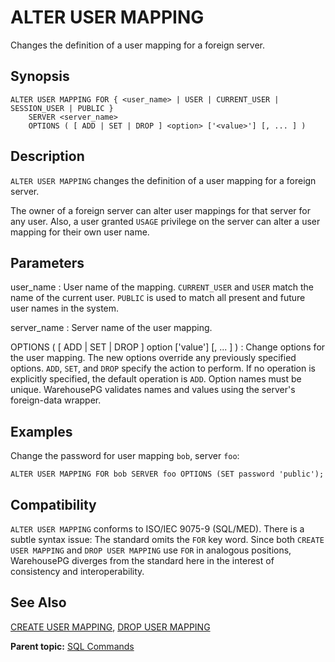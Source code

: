 # ALTER USER MAPPING 

Changes the definition of a user mapping for a foreign server.

## <a id="section2"></a>Synopsis 

``` {#sql_command_synopsis}
ALTER USER MAPPING FOR { <user_name> | USER | CURRENT_USER | SESSION_USER | PUBLIC }
    SERVER <server_name>
    OPTIONS ( [ ADD | SET | DROP ] <option> ['<value>'] [, ... ] )
```

## <a id="section3"></a>Description 

`ALTER USER MAPPING` changes the definition of a user mapping for a foreign server.

The owner of a foreign server can alter user mappings for that server for any user. Also, a user granted `USAGE` privilege on the server can alter a user mapping for their own user name.

## <a id="section4"></a>Parameters 

user\_name
:   User name of the mapping. `CURRENT_USER` and `USER` match the name of the current user. `PUBLIC` is used to match all present and future user names in the system.

server\_name
:   Server name of the user mapping.

OPTIONS \( \[ ADD \| SET \| DROP \] option \['value'\] \[, ... \] \)
:   Change options for the user mapping. The new options override any previously specified options. `ADD`, `SET`, and `DROP` specify the action to perform. If no operation is explicitly specified, the default operation is `ADD`. Option names must be unique. WarehousePG validates names and values using the server's foreign-data wrapper.

## <a id="section6"></a>Examples 

Change the password for user mapping `bob`, server `foo`:

```
ALTER USER MAPPING FOR bob SERVER foo OPTIONS (SET password 'public');
```

## <a id="section7"></a>Compatibility 

`ALTER USER MAPPING` conforms to ISO/IEC 9075-9 \(SQL/MED\). There is a subtle syntax issue: The standard omits the `FOR` key word. Since both `CREATE USER MAPPING` and `DROP USER MAPPING` use `FOR` in analogous positions, WarehousePG diverges from the standard here in the interest of consistency and interoperability.

## <a id="section8"></a>See Also 

[CREATE USER MAPPING](CREATE_USER_MAPPING.html), [DROP USER MAPPING](DROP_USER_MAPPING.html)

**Parent topic:** [SQL Commands](../sql_commands/sql_ref.html)

